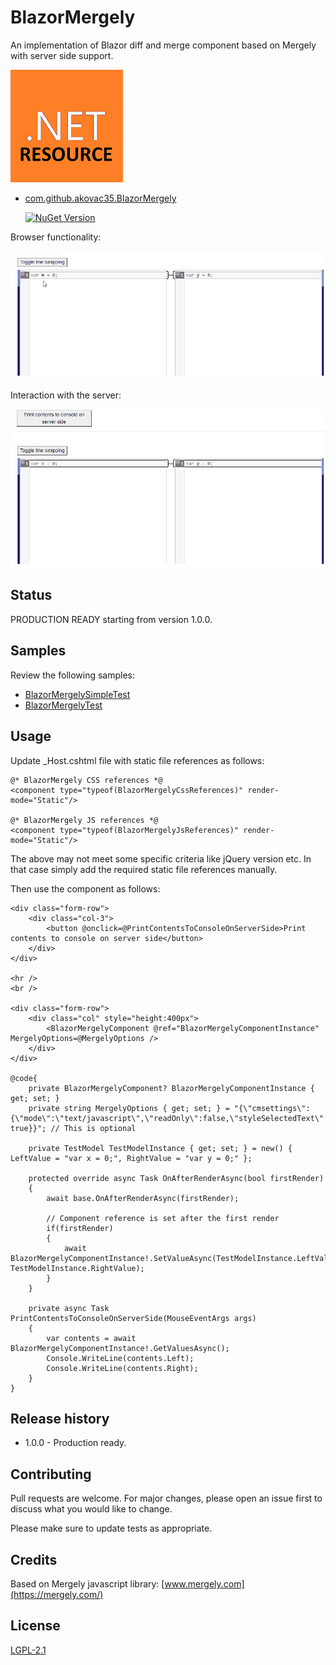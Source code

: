 # BlazorMergely

An implementation of Blazor diff and merge component based on Mergely with server side support.

![this](Resources/.NET_Core_Logo_small.png)

* [com.github.akovac35.BlazorMergely](https://www.nuget.org/packages/com.github.akovac35.BlazorMergely/)

	[![NuGet Version](http://img.shields.io/nuget/v/com.github.akovac35.BlazorMergely.svg?style=flat)](https://www.nuget.org/packages/com.github.akovac35.BlazorMergely/)

Browser functionality:

![this](Resources/simple-showcase.gif)

Interaction with the server:

![this](Resources/save-to-server-console.gif)

## Status

PRODUCTION READY starting from version 1.0.0.

## Samples

Review the following samples:

* [BlazorMergelySimpleTest](instance/BlazorMergelyWebApp/Pages/BlazorMergelySimpleTest.razor)
* [BlazorMergelyTest](instance/BlazorMergelyWebApp/Pages/BlazorMergelyTest.razor)

## Usage

Update _Host.cshtml file with static file references as follows:

```cshtml
@* BlazorMergely CSS references *@
<component type="typeof(BlazorMergelyCssReferences)" render-mode="Static"/>

@* BlazorMergely JS references *@
<component type="typeof(BlazorMergelyJsReferences)" render-mode="Static"/>
```

The above may not meet some specific criteria like jQuery version etc. In that case simply add the required static file references manually.

Then use the component as follows:

```razor
<div class="form-row">
	<div class="col-3">
		<button @onclick=@PrintContentsToConsoleOnServerSide>Print contents to console on server side</button>
	</div>
</div>

<hr />
<br />

<div class="form-row">
	<div class="col" style="height:400px">
		<BlazorMergelyComponent @ref="BlazorMergelyComponentInstance" MergelyOptions=@MergelyOptions />
	</div>
</div>

@code{
	private BlazorMergelyComponent? BlazorMergelyComponentInstance { get; set; }
	private string MergelyOptions { get; set; } = "{\"cmsettings\":{\"mode\":\"text/javascript\",\"readOnly\":false,\"styleSelectedText\": true}}"; // This is optional
	
	private TestModel TestModelInstance { get; set; } = new() { LeftValue = "var x = 0;", RightValue = "var y = 0;" };

	protected override async Task OnAfterRenderAsync(bool firstRender)
	{
		await base.OnAfterRenderAsync(firstRender);
		
		// Component reference is set after the first render
		if(firstRender)
		{
			await BlazorMergelyComponentInstance!.SetValueAsync(TestModelInstance.LeftValue, TestModelInstance.RightValue);
		}
	}

	private async Task PrintContentsToConsoleOnServerSide(MouseEventArgs args)
	{
		var contents = await BlazorMergelyComponentInstance!.GetValuesAsync();
		Console.WriteLine(contents.Left);
		Console.WriteLine(contents.Right);
	}
}
```

## Release history

* 1.0.0 - Production ready.

## Contributing

Pull requests are welcome. For major changes, please open an issue first to discuss what you would like to change.

Please make sure to update tests as appropriate.

## Credits

Based on Mergely javascript library: [www.mergely.com](https://mergely.com/)

## License
[LGPL-2.1](LICENSE)